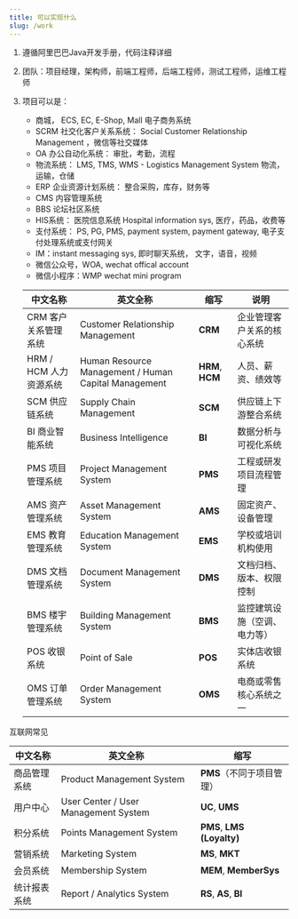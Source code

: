 ```yaml
---
title: 可以实现什么
slug: /work
---
```




1. 遵循阿里巴巴Java开发手册，代码注释详细

2. 团队：项目经理，架构师，前端工程师，后端工程师，测试工程师，运维工程师

3. 项目可以是：

   - 商城， ECS, EC, E-Shop, Mall 电子商务系统
   - SCRM 社交化客户关系系统： Social Customer Relationship Management ，微信等社交媒体
   - OA 办公自动化系统： 审批，考勤，流程
   - 物流系统： LMS, TMS, WMS - Logistics Management System 物流，运输，仓储
   - ERP 企业资源计划系统： 整合采购，库存，财务等
   - CMS 内容管理系统
   - BBS 论坛社区系统
   - HIS系统： 医院信息系统 Hospital information sys, 医疗，药品，收费等
   - 支付系统： PS, PG, PMS, payment system, payment gateway, 电子支付处理系统或支付网关
   - IM：instant messaging sys, 即时聊天系统， 文字，语音，视频
   - 微信公众号，WOA, wechat offical account
   - 微信小程序：WMP wechat mini program

   | 中文名称               | 英文全称                                             | 缩写             | 说明                         |
   | ---------------------- | ---------------------------------------------------- | ---------------- | ---------------------------- |
   | CRM 客户关系管理系统   | Customer Relationship Management                     | **CRM**          | 企业管理客户关系的核心系统   |
   | HRM / HCM 人力资源系统 | Human Resource Management / Human Capital Management | **HRM**, **HCM** | 人员、薪资、绩效等           |
   | SCM 供应链系统         | Supply Chain Management                              | **SCM**          | 供应链上下游整合系统         |
   | BI 商业智能系统        | Business Intelligence                                | **BI**           | 数据分析与可视化系统         |
   | PMS 项目管理系统       | Project Management System                            | **PMS**          | 工程或研发项目流程管理       |
   | AMS 资产管理系统       | Asset Management System                              | **AMS**          | 固定资产、设备管理           |
   | EMS 教育管理系统       | Education Management System                          | **EMS**          | 学校或培训机构使用           |
   | DMS 文档管理系统       | Document Management System                           | **DMS**          | 文档归档、版本、权限控制     |
   | BMS 楼宇管理系统       | Building Management System                           | **BMS**          | 监控建筑设施（空调、电力等） |
   | POS 收银系统           | Point of Sale                                        | **POS**          | 实体店收银系统               |
   | OMS 订单管理系统       | Order Management System                              | **OMS**          | 电商或零售核心系统之一       |

互联网常见

| 中文名称     | 英文全称                             | 缩写                       |
| ------------ | ------------------------------------ | -------------------------- |
| 商品管理系统 | Product Management System            | **PMS**（不同于项目管理）  |
| 用户中心     | User Center / User Management System | **UC**, **UMS**            |
| 积分系统     | Points Management System             | **PMS**, **LMS (Loyalty)** |
| 营销系统     | Marketing System                     | **MS**, **MKT**            |
| 会员系统     | Membership System                    | **MEM**, **MemberSys**     |
| 统计报表系统 | Report / Analytics System            | **RS**, **AS**, **BI**     |